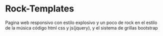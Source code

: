 # Rock-Templates
Pagina web responsivo con estilo explosivo y un poco de rock en el estilo de la música código html css y js(jquery), y el sistema de grillas bootstrap
